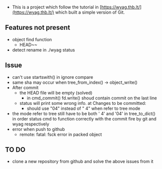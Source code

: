 - This is a project which follow the tutorial in [https://wyag.thb.lt/](https://wyag.thb.lt/) which built a simple version of Git.

## Features not present
- object find function
    - HEAD~~
- detect rename in ./wyag status

## Issue
- can't use startswith() in ignore compare
- same sha may occur when tree_from_index() -> object_write()
- After commit
    - the HEAD file will be empty (solved)
        - in cmd_commit() fd.write() shoud contain commit on the last line
    - status will print some wrong info. at Changes to be committed:
        - should use "04" instead of " 4" when refer to tree mode
- the mode refer to tree still have to be both ' 4' and '04' in tree_to_dict() in order status cmd to function correctly with the commit fire by git and wyag respectively
- error when push to github
    - remote: fatal: fsck error in packed object

## TO DO
- clone a new repository from github and solve the above issues from it
